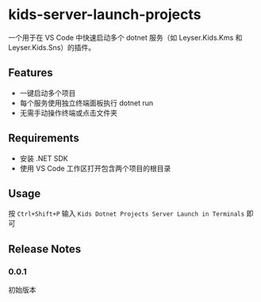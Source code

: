# kids-server-launch-projects

一个用于在 VS Code 中快速启动多个 dotnet 服务（如 Leyser.Kids.Kms 和 Leyser.Kids.Sns）的插件。

## Features

- 一键启动多个项目
- 每个服务使用独立终端面板执行 dotnet run
- 无需手动操作终端或点击文件夹

## Requirements

- 安装 .NET SDK
- 使用 VS Code 工作区打开包含两个项目的根目录

## Usage

按 `Ctrl+Shift+P` 输入 `Kids Dotnet Projects Server Launch in Terminals` 即可

## Release Notes

### 0.0.1

初始版本
